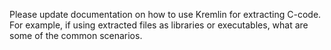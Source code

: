 Please update documentation on how to use Kremlin for extracting C-code. For example, if using extracted files as libraries or executables, what are some of the common scenarios.
